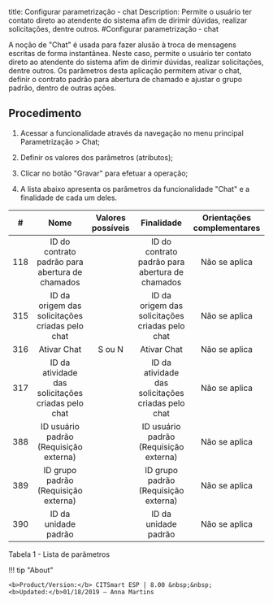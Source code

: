 title: Configurar parametrização - chat
Description: Permite o usuário ter contato direto ao atendente do sistema afim de dirimir dúvidas, realizar solicitações, dentre outros.
#Configurar parametrização - chat

A noção de "Chat" é usada para fazer alusão à troca de mensagens escritas de
forma instantânea. Neste caso, permite o usuário ter contato direto ao atendente
do sistema afim de dirimir dúvidas, realizar solicitações, dentre outros. Os
parâmetros desta aplicação permitem ativar o chat, definir o contrato padrão
para abertura de chamado e ajustar o grupo padrão, dentro de outras ações.

Procedimento
----------------

1.  Acessar a funcionalidade através da navegação no menu principal
    Parametrização \> Chat;

2.  Definir os valores dos parâmetros (atributos);

3.  Clicar no botão "Gravar" para efetuar a operação;

4.  A lista abaixo apresenta os parâmetros da funcionalidade "Chat" e a
    finalidade de cada um deles.

|  #  |                        Nome                        | Valores possíveis |                     Finalidade                     | Orientações complementares |
|:---:|:--------------------------------------------------:|:-----------------:|:--------------------------------------------------:|:--------------------------:|
| 118 |   ID do contrato padrão para abertura de chamados  |                   |   ID do contrato padrão para abertura de chamados  |        Não se aplica       |
| 315 |   ID da origem das solicitações criadas pelo chat  |                   |   ID da origem das solicitações criadas pelo chat  |        Não se aplica       |
| 316 |                     Ativar Chat                    |       S ou N      |                     Ativar Chat                    |        Não se aplica       |
| 317 | ID da atividade das solicitações criadas pelo chat |                   | ID da atividade das solicitações criadas pelo chat |        Não se aplica       |
| 388 |       ID usuário padrão (Requisição externa)       |                   |       ID usuário padrão (Requisição externa)       |        Não se aplica       |
| 389 |        ID grupo padrão (Requisição externa)        |                   |        ID grupo padrão (Requisição externa)        |        Não se aplica       |
| 390 |                ID da unidade padrão                |                   |                ID da unidade padrão                |        Não se aplica       |



Tabela 1 - Lista de parâmetros

!!! tip "About"

    <b>Product/Version:</b> CITSmart ESP | 8.00 &nbsp;&nbsp;
    <b>Updated:</b>01/18/2019 – Anna Martins
